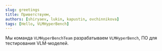 ```yaml
---
slug: greetings
title: Приветствуем,
authors: [shiryaev, lukin, kapustin, ovchinnikova]
tags: [Hello, VLMHyperBench]
---
```


Мы команда `VLMHyperBenchTeam` разрабатываем `VLMHyperBench`, ПО для тестирования VLM-моделей.